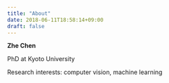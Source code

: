 ```yaml
---
title: "About"
date: 2018-06-11T18:58:14+09:00
draft: false
---
```


**Zhe Chen**

PhD at Kyoto University

Research interests: computer vision, machine learning
